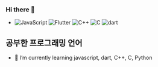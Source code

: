 ### Hi there 👋

- ![JavaScript](https://img.shields.io/badge/-JavaScript-yellow) ![Flutter](https://img.shields.io/badge/-Flutter-blue) ![C++](https://img.shields.io/badge/-C%2B%2B-orange) ![C](https://img.shields.io/badge/-C-blue) ![dart](https://img.shields.io/badge/-dart-red)

## 공부한 프로그래밍 언어
- 🌱 I’m currently learning javascript, dart, C++, C, Python
